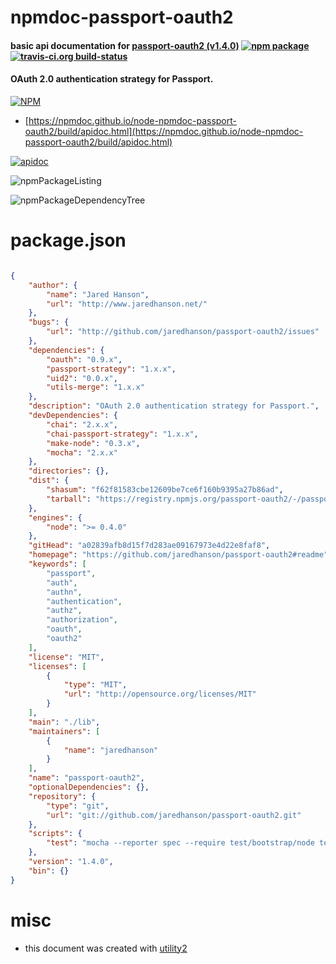 # npmdoc-passport-oauth2

#### basic api documentation for  [passport-oauth2 (v1.4.0)](https://github.com/jaredhanson/passport-oauth2#readme)  [![npm package](https://img.shields.io/npm/v/npmdoc-passport-oauth2.svg?style=flat-square)](https://www.npmjs.org/package/npmdoc-passport-oauth2) [![travis-ci.org build-status](https://api.travis-ci.org/npmdoc/node-npmdoc-passport-oauth2.svg)](https://travis-ci.org/npmdoc/node-npmdoc-passport-oauth2)

#### OAuth 2.0 authentication strategy for Passport.

[![NPM](https://nodei.co/npm/passport-oauth2.png?downloads=true&downloadRank=true&stars=true)](https://www.npmjs.com/package/passport-oauth2)

- [https://npmdoc.github.io/node-npmdoc-passport-oauth2/build/apidoc.html](https://npmdoc.github.io/node-npmdoc-passport-oauth2/build/apidoc.html)

[![apidoc](https://npmdoc.github.io/node-npmdoc-passport-oauth2/build/screenCapture.buildCi.browser.%252Ftmp%252Fbuild%252Fapidoc.html.png)](https://npmdoc.github.io/node-npmdoc-passport-oauth2/build/apidoc.html)

![npmPackageListing](https://npmdoc.github.io/node-npmdoc-passport-oauth2/build/screenCapture.npmPackageListing.svg)

![npmPackageDependencyTree](https://npmdoc.github.io/node-npmdoc-passport-oauth2/build/screenCapture.npmPackageDependencyTree.svg)



# package.json

```json

{
    "author": {
        "name": "Jared Hanson",
        "url": "http://www.jaredhanson.net/"
    },
    "bugs": {
        "url": "http://github.com/jaredhanson/passport-oauth2/issues"
    },
    "dependencies": {
        "oauth": "0.9.x",
        "passport-strategy": "1.x.x",
        "uid2": "0.0.x",
        "utils-merge": "1.x.x"
    },
    "description": "OAuth 2.0 authentication strategy for Passport.",
    "devDependencies": {
        "chai": "2.x.x",
        "chai-passport-strategy": "1.x.x",
        "make-node": "0.3.x",
        "mocha": "2.x.x"
    },
    "directories": {},
    "dist": {
        "shasum": "f62f81583cbe12609be7ce6f160b9395a27b86ad",
        "tarball": "https://registry.npmjs.org/passport-oauth2/-/passport-oauth2-1.4.0.tgz"
    },
    "engines": {
        "node": ">= 0.4.0"
    },
    "gitHead": "a02839afb8d15f7d283ae09167973e4d22e8faf8",
    "homepage": "https://github.com/jaredhanson/passport-oauth2#readme",
    "keywords": [
        "passport",
        "auth",
        "authn",
        "authentication",
        "authz",
        "authorization",
        "oauth",
        "oauth2"
    ],
    "license": "MIT",
    "licenses": [
        {
            "type": "MIT",
            "url": "http://opensource.org/licenses/MIT"
        }
    ],
    "main": "./lib",
    "maintainers": [
        {
            "name": "jaredhanson"
        }
    ],
    "name": "passport-oauth2",
    "optionalDependencies": {},
    "repository": {
        "type": "git",
        "url": "git://github.com/jaredhanson/passport-oauth2.git"
    },
    "scripts": {
        "test": "mocha --reporter spec --require test/bootstrap/node test/*.test.js test/**/*.test.js"
    },
    "version": "1.4.0",
    "bin": {}
}
```



# misc
- this document was created with [utility2](https://github.com/kaizhu256/node-utility2)
